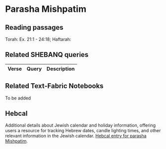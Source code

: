# Parasha Mishpatim

## Reading passages

Torah: Ex. 21:1 - 24:18; Haftarah: 

## Related SHEBANQ queries

Verse | Query | Description
--- | --- | ---


## Related Text-Fabric Notebooks

To be added

## Hebcal

Additional details about Jewish calendar and holiday information, offering users a resource for tracking Hebrew dates, candle lighting times, and other relevant information in the Jewish calendar. [Hebcal entry for parasha Mishpatim](https://www.hebcal.com/sedrot/mispatim).
